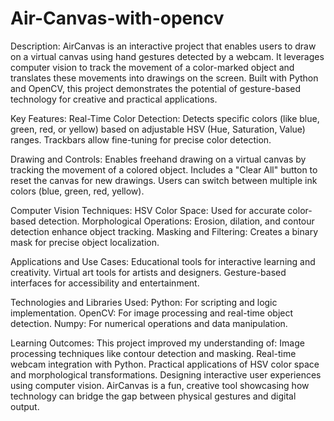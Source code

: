 # Air-Canvas-with-opencv


Description:
AirCanvas is an interactive project that enables users to draw on a virtual canvas using hand gestures detected by a webcam. It leverages computer vision to track the movement of a color-marked object and translates these movements into drawings on the screen. Built with Python and OpenCV, this project demonstrates the potential of gesture-based technology for creative and practical applications.

Key Features:
Real-Time Color Detection:
Detects specific colors (like blue, green, red, or yellow) based on adjustable HSV (Hue, Saturation, Value) ranges.
Trackbars allow fine-tuning for precise color detection.

Drawing and Controls:
Enables freehand drawing on a virtual canvas by tracking the movement of a colored object.
Includes a "Clear All" button to reset the canvas for new drawings.
Users can switch between multiple ink colors (blue, green, red, yellow).

Computer Vision Techniques:
HSV Color Space: Used for accurate color-based detection.
Morphological Operations: Erosion, dilation, and contour detection enhance object tracking.
Masking and Filtering: Creates a binary mask for precise object localization.

Applications and Use Cases:
Educational tools for interactive learning and creativity.
Virtual art tools for artists and designers.
Gesture-based interfaces for accessibility and entertainment.

Technologies and Libraries Used:
Python: For scripting and logic implementation.
OpenCV: For image processing and real-time object detection.
Numpy: For numerical operations and data manipulation.

Learning Outcomes:
This project improved my understanding of:
Image processing techniques like contour detection and masking.
Real-time webcam integration with Python.
Practical applications of HSV color space and morphological transformations.
Designing interactive user experiences using computer vision.
AirCanvas is a fun, creative tool showcasing how technology can bridge the gap between physical gestures and digital output.

